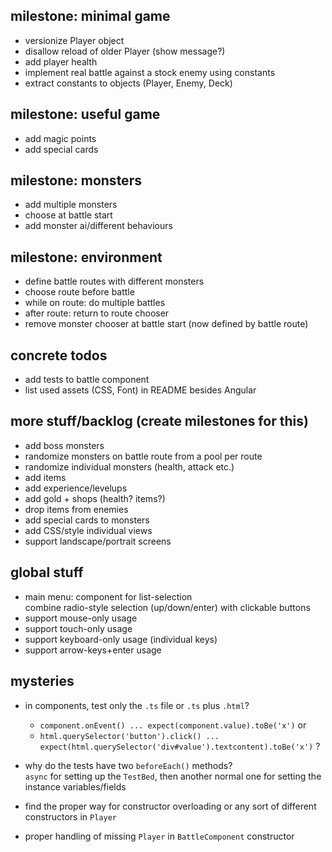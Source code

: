 
## milestone: minimal game

* versionize Player object
* disallow reload of older Player (show message?)
* add player health
* implement real battle against a stock enemy using constants
* extract constants to objects (Player, Enemy, Deck)

## milestone: useful game

* add magic points
* add special cards

## milestone: monsters

* add multiple monsters
* choose at battle start
* add monster ai/different behaviours

## milestone: environment

* define battle routes with different monsters
* choose route before battle
* while on route: do multiple battles
* after route: return to route chooser
* remove monster chooser at battle start (now defined by battle route)

## concrete todos

* add tests to battle component
* list used assets (CSS, Font) in README besides Angular

## more stuff/backlog (create milestones for this)

* add boss monsters
* randomize monsters on battle route from a pool per route
* randomize individual monsters (health, attack etc.)
* add items
* add experience/levelups
* add gold + shops (health? items?)
* drop items from enemies
* add special cards to monsters
* add CSS/style individual views
* support landscape/portrait screens

## global stuff

* main menu: component for list-selection  
  combine radio-style selection (up/down/enter) with clickable buttons
* support mouse-only usage
* support touch-only usage
* support keyboard-only usage (individual keys)
* support arrow-keys+enter usage

## mysteries

* in components, test only the `.ts` file or `.ts` plus `.html`?
  * `component.onEvent() ... expect(component.value).toBe('x')` or
  * `html.querySelector('button').click() ... expect(html.querySelector('div#value').textcontent).toBe('x')` ?

* why do the tests have two `beforeEach()` methods?  
  `async` for setting up the `TestBed`, then another normal one for setting the instance variables/fields

* find the proper way for constructor overloading or any sort of different constructors in `Player`

* proper handling of missing `Player` in `BattleComponent` constructor
